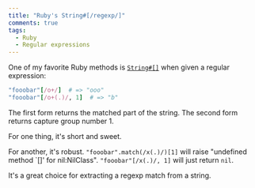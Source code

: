 ```yaml
---
title: "Ruby's String#[/regexp/]"
comments: true
tags:
  - Ruby
  - Regular expressions
---
```


One of my favorite Ruby methods is [`String#[]`](http://ruby-doc.org/core-2.2.0/String.html#method-i-5B-5D) when given a regular expression:

``` ruby
"fooobar"[/o+/]  # => "ooo"
"fooobar"[/o+(.)/, 1]  # => "b"
```

The first form returns the matched part of the string. The second form returns capture group number 1.

For one thing, it's short and sweet.

For another, it's robust. `"fooobar".match(/x(.)/)[1]` will raise "undefined method \`[]' for nil:NilClass". `"fooobar"[/x(.)/, 1]` will just return `nil`.

It's a great choice for extracting a regexp match from a string.
